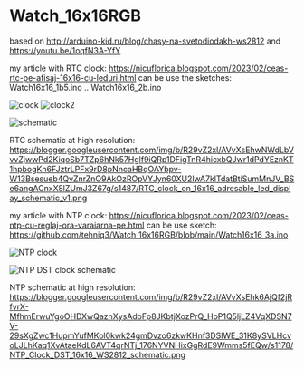 # Watch_16x16RGB
based on http://arduino-kid.ru/blog/chasy-na-svetodiodakh-ws2812 and https://youtu.be/1oqfN3A-YfY

my article with RTC clock: https://nicuflorica.blogspot.com/2023/02/ceas-rtc-pe-afisaj-16x16-cu-leduri.html
can be use the sketches: Watch16x16_1b5.ino .. Watch16x16_2b.ino

![clock](https://blogger.googleusercontent.com/img/b/R29vZ2xl/AVvXsEi6ZHpOWyG0e44hcS2nAZaQbHIwU_0hrMingrLSr85IlEfztt706-e7Lt-H-xGBrB5zaHnrtuFwYEJjMQFfxVqt7InFgpXoYg-UQGFvELpoWxeYw8m9OzFjK1LgdRd11wwlXLTNfbHFNtV-5dtg9LFIoZscQR0COq0G3Mu9MG_5L-I63zKIQLQjWXH_iQ/w150-h200/a%20doua%20varianta.jpg)
![clock2](https://blogger.googleusercontent.com/img/b/R29vZ2xl/AVvXsEhCfKNYVYDh8-k0lR3-iErTuQOH7HNkbgrLbYBtCMJHtF4-w9smn35Xv2YW5Q-I7S4SeVrGKfZNIr1LNqlpJPxjPW5QC3tqUdiFU8ZlL4FlAOZtD7DXwj5GtzuTqwYC1dHuWa4GTo6ELOW_8mpU6Psd90MGOYtFpvGcRVfILwhKrZ98YNlltQoxDCmOOg/w200-h150/monaj_jessie.jpg)

![schematic](https://blogger.googleusercontent.com/img/b/R29vZ2xl/AVvXsEhwNWdLbVvvZjwwPd2KiqoSb7TZp6hNk57Hglf9iQRp1DFigTnR4hicxbQJwr1dPdYEznKT1hpbogKn6FJztrLPFx9rD8pNncaHBqOAYbpv-W13Bsesueb4QvZnrZnO9AkOzROpVYJyn60XU2lwA7klTdatBtiSumMnJV_BSe6angACnxX8lZUmJ3Z67g/w200-h79/RTC_clock_on_16x16_adresable_led_display_schematic_v1.png)

RTC schematic at high resolution: https://blogger.googleusercontent.com/img/b/R29vZ2xl/AVvXsEhwNWdLbVvvZjwwPd2KiqoSb7TZp6hNk57Hglf9iQRp1DFigTnR4hicxbQJwr1dPdYEznKT1hpbogKn6FJztrLPFx9rD8pNncaHBqOAYbpv-W13Bsesueb4QvZnrZnO9AkOzROpVYJyn60XU2lwA7klTdatBtiSumMnJV_BSe6angACnxX8lZUmJ3Z67g/s1487/RTC_clock_on_16x16_adresable_led_display_schematic_v1.png

my article with NTP clock: https://nicuflorica.blogspot.com/2023/02/ceas-ntp-cu-reglaj-ora-varaiarna-pe.html
can be use sketch: https://github.com/tehniq3/Watch_16x16RGB/blob/main/Watch16x16_3a.ino

![NTP clock](https://blogger.googleusercontent.com/img/b/R29vZ2xl/AVvXsEiHQEjziqusA_V94XB-NZ3krzghrBXzPaxSkNpXzEWAPM2j9tVUhWT02Vhah5oTYyvcISPAKkwjMMLWVcPUH3gCr3lgfthuMSP0UaIySziAZozzXVUi58mPpdlAYKTlzbG4KJhhNzWMaIBKjSRe7_DdgnV3GRW-S10sVPDHbNLTL6iEUL5zsmZGv7VJQg/w200-h150/NTP_clock_consum.jpg)

![NTP DST clock schematic](https://blogger.googleusercontent.com/img/b/R29vZ2xl/AVvXsEhk6AjQf2jRfvrX-MfhmErwuYgoOHDXwQaznXysAdoFp8JKbtjXozPrQ_HoP1Q5ljLZ4VqXDSN7V-29sXgZwc1HupmYufMKol0kwk24gmDvzo6zkwKHnf3DSlWE_31K8ySVLHcvoLJLhKaq1XvAtaeKdL6AVT4qrNTj_176NYVNHixGgRdE9Wmms5fEQw/s320/NTP_Clock_DST_16x16_WS2812_schematic.png)

NTP schematic at high resolution: https://blogger.googleusercontent.com/img/b/R29vZ2xl/AVvXsEhk6AjQf2jRfvrX-MfhmErwuYgoOHDXwQaznXysAdoFp8JKbtjXozPrQ_HoP1Q5ljLZ4VqXDSN7V-29sXgZwc1HupmYufMKol0kwk24gmDvzo6zkwKHnf3DSlWE_31K8ySVLHcvoLJLhKaq1XvAtaeKdL6AVT4qrNTj_176NYVNHixGgRdE9Wmms5fEQw/s1178/NTP_Clock_DST_16x16_WS2812_schematic.png

